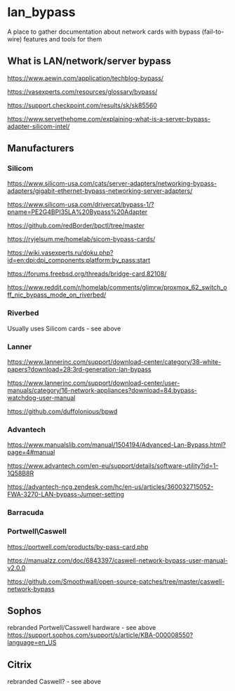 # lan_bypass
A place to gather documentation about network cards with bypass (fail-to-wire) features and tools for them

## What is LAN/network/server bypass
https://www.aewin.com/application/techblog-bypass/

https://vasexperts.com/resources/glossary/bypass/

https://support.checkpoint.com/results/sk/sk85560

https://www.servethehome.com/explaining-what-is-a-server-bypass-adapter-silicom-intel/




## Manufacturers
### Silicom
https://www.silicom-usa.com/cats/server-adapters/networking-bypass-adapters/gigabit-ethernet-bypass-networking-server-adapters/

https://www.silicom-usa.com/drivercat/bypass-1/?pname=PE2G4BPI35LA%20Bypass%20Adapter

https://github.com/redBorder/bpctl/tree/master

https://ryjelsum.me/homelab/sicom-bypass-cards/

https://wiki.vasexperts.ru/doku.php?id=en:dpi:dpi_components:platform:by_pass:start

https://forums.freebsd.org/threads/bridge-card.82108/

https://www.reddit.com/r/homelab/comments/glimrw/proxmox_62_switch_off_nic_bypass_mode_on_riverbed/
 ### Riverbed
 Usually uses Silicom cards - see above

### Lanner
https://www.lannerinc.com/support/download-center/category/38-white-papers?download=28:3rd-generation-lan-bypass

https://www.lannerinc.com/support/download-center/user-manuals/category/16-network-appliances?download=84:bypass-watchdog-user-manual

https://github.com/duffolonious/bpwd

### Advantech
https://www.manualslib.com/manual/1504194/Advanced-Lan-Bypass.html?page=4#manual

https://www.advantech.com/en-eu/support/details/software-utility?id=1-1Q58B8R

https://advantech-ncg.zendesk.com/hc/en-us/articles/360032715052-FWA-3270-LAN-bypass-Jumper-setting

### Barracuda

### Portwell\Caswell
https://portwell.com/products/by-pass-card.php

https://manualzz.com/doc/6843397/caswell-network-bypass-user-manual-v2.0.0

https://github.com/Smoothwall/open-source-patches/tree/master/caswell-network-bypass

## Sophos
rebranded Portwell/Casswell hardware - see above
https://support.sophos.com/support/s/article/KBA-000008550?language=en_US

## Citrix
rebranded Caswell? - see above
